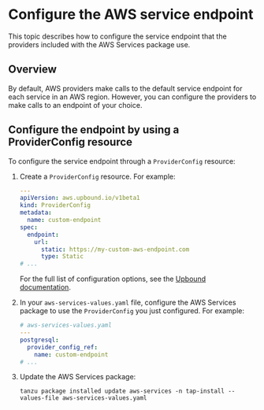 # Configure the AWS service endpoint

This topic describes how to configure the service endpoint that the providers included with the
AWS Services package use.

## <a id="overview"></a> Overview

By default, AWS providers make calls to the default service endpoint for each service in an AWS region.
However, you can configure the providers to make calls to an endpoint of your choice.

## <a id="create-providerconfig"></a> Configure the endpoint by using a ProviderConfig resource

To configure the service endpoint through a `ProviderConfig` resource:

1. Create a `ProviderConfig` resource. For example:
    <!-- is this the same as the one created during the install or is it a new one? -->

    ```yaml
    ---
    apiVersion: aws.upbound.io/v1beta1
    kind: ProviderConfig
    metadata:
      name: custom-endpoint
    spec:
      endpoint:
        url:
          static: https://my-custom-aws-endpoint.com
          type: Static
    # ...
    ```

    For the full list of configuration options, see the
    [Upbound documentation](https://marketplace.upbound.io/providers/upbound/provider-family-aws/latest/resources/aws.upbound.io/ProviderConfig/v1beta1).

1. In your `aws-services-values.yaml` file, configure the AWS Services package to use the
   `ProviderConfig` you just configured. For example:

    ```yaml
    # aws-services-values.yaml
    ---
    postgresql:
      provider_config_ref:
        name: custom-endpoint
    # ...
    ```

1. Update the AWS Services package:

    ```console
    tanzu package installed update aws-services -n tap-install --values-file aws-services-values.yaml
    ```
